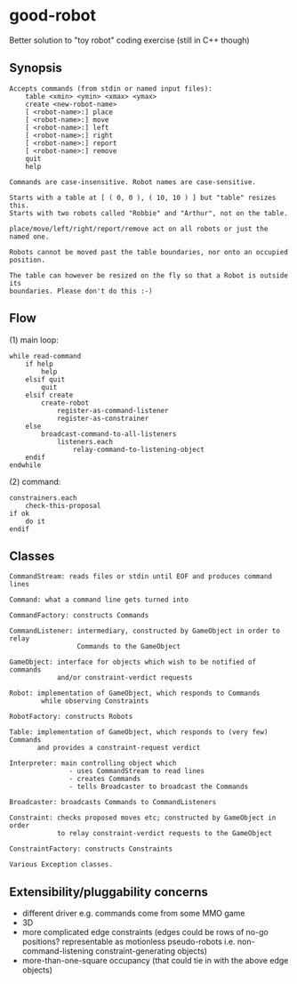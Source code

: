 good-robot
==========

Better solution to "toy robot" coding exercise (still in C++ though)

Synopsis
--------
    Accepts commands (from stdin or named input files):
        table <xmin> <ymin> <xmax> <ymax>
        create <new-robot-name>
        [ <robot-name>:] place
        [ <robot-name>:] move
        [ <robot-name>:] left
        [ <robot-name>:] right
        [ <robot-name>:] report
        [ <robot-name>:] remove
        quit
        help

    Commands are case-insensitive. Robot names are case-sensitive.

    Starts with a table at [ ( 0, 0 ), ( 10, 10 ) ] but "table" resizes this.
    Starts with two robots called "Robbie" and "Arthur", not on the table.

    place/move/left/right/report/remove act on all robots or just the named one.

    Robots cannot be moved past the table boundaries, nor onto an occupied position.

    The table can however be resized on the fly so that a Robot is outside its
    boundaries. Please don't do this :-)

Flow
----
(1) main loop:

    while read-command
        if help
            help
        elsif quit
            quit
        elsif create
            create-robot
                register-as-command-listener
                register-as-constrainer
        else
            broadcast-command-to-all-listeners
                listeners.each
                    relay-command-to-listening-object
        endif
    endwhile

(2) command:

    constrainers.each
        check-this-proposal
    if ok
        do it
    endif

Classes
-------
    CommandStream: reads files or stdin until EOF and produces command lines

    Command: what a command line gets turned into

    CommandFactory: constructs Commands

    CommandListener: intermediary, constructed by GameObject in order to relay
                     Commands to the GameObject

    GameObject: interface for objects which wish to be notified of commands
                and/or constraint-verdict requests

    Robot: implementation of GameObject, which responds to Commands
            while observing Constraints

    RobotFactory: constructs Robots

    Table: implementation of GameObject, which responds to (very few) Commands
           and provides a constraint-request verdict

    Interpreter: main controlling object which
                   - uses CommandStream to read lines
                   - creates Commands
                   - tells Broadcaster to broadcast the Commands

    Broadcaster: broadcasts Commands to CommandListeners

    Constraint: checks proposed moves etc; constructed by GameObject in order
                to relay constraint-verdict requests to the GameObject

    ConstraintFactory: constructs Constraints

    Various Exception classes.

Extensibility/pluggability concerns
-----------------------------------
- different driver e.g. commands come from some MMO game
 - 3D
 - more complicated edge constraints (edges could be rows of no-go positions? representable as motionless pseudo-robots i.e. non-command-listening constraint-generating objects)
 - more-than-one-square occupancy (that could tie in with the above edge objects)

